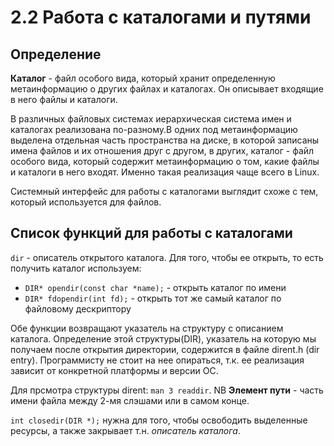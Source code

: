 # 2.2 Работа с каталогами и путями
## Определение

**Каталог** - файл особого вида, который хранит определенную метаинформацию о других файлах и каталогах. Он описывает входящие в него файлы и каталоги.

В различных файловых системах иерархическая система имен и каталогах реализована по-разному.В одних под метаинформацию выделена отдельная часть пространства на диске, в которой записаны имена файлов и их отношения друг с другом, в других, каталог - файл особого вида, который содержит метаинформацию о том, какие файлы и каталоги в него входят. Именно такая реализация чаще всего в Linux.

Системный интерфейс для работы с каталогами выглядит схоже с тем, который используется для файлов.
## Список функций для работы с каталогами

`dir` - описатель открытого каталога. Для того, чтобы ее открыть, то есть получить каталог используем:
* `DIR* opendir(const char *name);` - открыть каталог по имени
* `DIR* fdopendir(int fd);` - открыть тот же самый каталог по файловому  дескриптору

Обе функции возвращают указатель на структуру с описанием каталога. Определение этой структуры(DIR), указатель на которую мы получаем после открытия директории, содержится в файле dirent.h (dir entry).
Программисту не стоит на нее опираться, т.к. ее реализация зависит от конкретной платформы и версии ОС.

Для прсмотра структуры dirent: `man 3 readdir`.
NB **Элемент пути** - часть имени файла между 2-мя слэшами или в самом конце.

`int closedir(DIR *);` нужна для того, чтобы освободить выделенные ресурсы, а также закрывает т.н. *описатель каталога*.
